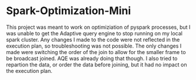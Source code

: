 # Spark-Optimization-Mini


This project was meant to work on optimiziation of pyspark processes, but I was unable to get the Adaptive query engine to stop running on my local spark cluster. Any changes I made to the code were not reflected in the execution plan, so troubleshooting was not possible. The only changes I made were switching the order of the join to allow for the smaller frame to be broadcast joined. AQE was already doing that though. I also tried to repartion the data, or order the data before joining, but it had no impact on the execution plan.